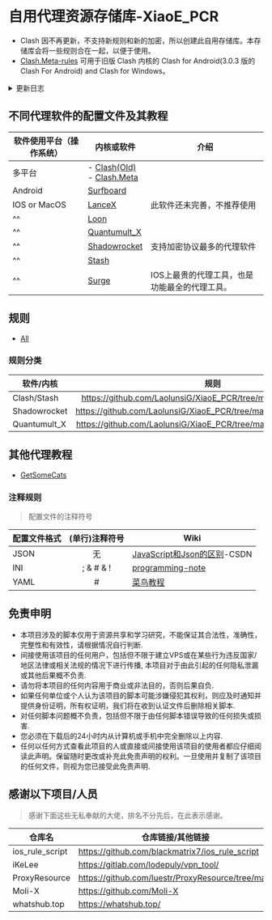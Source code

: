 # 自用代理资源存储库-XiaoE_PCR
- Clash 因不再更新，不支持新规则和新的加密，所以创建此自用存储库。本存储库会将一些规则合在一起，以便于使用。
- [Clash.Meta-rules](https://github.com/LaolunsiG/XiaoE_PCR/tree/main/rules/Clash.Meta) 可用于旧版 Clash 内核的 Clash for Android(3.0.3 版的 Clash For Android) and Clash for Windows。

<details> 
  <summary> 更新日志 </summary>

### 2024-10-14

### 2024-10-11
- clash.meta 优化，配置文件可读性增强，修复策略组错误，增加规则。排序优化。

</details>

## 不同代理软件的配置文件及其教程


| 软件使用平台（操作系统） | 内核或软件                                                                                                                                                                          | 介绍                       |
| ------------ | ------------------------------------------------------------------------------------------------------------------------------------------------------------------------------ | ------------------------ |
| 多平台       | - [Clash(Old)](https://github.com/LaolunsiG/XiaoE_PCR/tree/main/Config_File/Clash) <br>- [Clash.Meta](https://github.com/LaolunsiG/XiaoE_PCR/tree/main/Config_File/Clash_Meta) |                          |
| Android      | [Surfboard](https://github.com/LaolunsiG/XiaoE_PCR/tree/main/Config_File/Surfboard)                                                                                            |                          |
| IOS or MacOS | [LanceX](https://github.com/LaolunsiG/XiaoE_PCR/tree/main/Config_File/LanceX)                                                                                                  | 此软件还未完善，不推荐使用            |
| ^^           | [Loon](https://github.com/LaolunsiG/XiaoE_PCR/tree/main/Config_File/Loon)                                                                                                      |                          |
| ^^           | [Quantumult_X](https://github.com/LaolunsiG/XiaoE_PCR/tree/main/Config_File/Quantumult_X)                                                                                      |                          |
| ^^           | [Shadowrocket](https://github.com/LaolunsiG/XiaoE_PCR/tree/main/Config_File/Shadowrocket)                                                                                      | 支持加密协议最多的代理软件            |
| ^^           | [Stash](https://github.com/LaolunsiG/XiaoE_PCR/tree/main/Config_File/Stash)                                                                                                    |                          |
| ^^           | [Surge](https://github.com/LaolunsiG/XiaoE_PCR/tree/main/Config_File/Surge)                                                                                                    | IOS上最贵的代理工具，也是功能最全的代理工具。 |

## 规则
- [All](https://github.com/LaolunsiG/XiaoE_PCR/tree/main/rules)
### 规则分类

| 软件/内核        |                                 规则                                  |
| ------------ | :-----------------------------------------------------------------: |
| Clash/Stash  |  https://github.com/LaolunsiG/XiaoE_PCR/tree/main/rules/Clash.Meta  |
| Shadowrocket | https://github.com/LaolunsiG/XiaoE_PCR/tree/main/rules/Shadowrocket |
| Quantumult_X | https://github.com/LaolunsiG/XiaoE_PCR/tree/main/rules/Quantumult_X |

## 其他代理教程
- [GetSomeCats](https://github.com/getsomecat/GetSomeCats/tree/Surge)

### 注释规则
> 配置文件的注释符号

| 配置文件格式 | (单行)注释符号 | Wiki |
| -- | :--: | -- |
| JSON | 无 | [JavaScript和Json的区别](https://blog.csdn.net/qq_44273429/article/details/117409345)-CSDN |
| INI | ; & # & ! | [programming-note](https://programming-note-sylarliu.readthedocs.io/zh-cn/latest/index.html) |
| YAML | # | [菜鸟教程](https://www.runoob.com/w3cnote/yaml-intro.html) |

## 免责申明
- 本项目涉及的脚本仅用于资源共享和学习研究，不能保证其合法性，准确性，完整性和有效性，请根据情况自行判断.
- 间接使用该项目的任何用户，包括但不限于建立VPS或在某些行为违反国家/地区法律或相关法规的情况下进行传播, 本项目对于由此引起的任何隐私泄漏或其他后果概不负责.
- 请勿将本项目的任何内容用于商业或非法目的，否则后果自负.
- 如果任何单位或个人认为该项目的脚本可能涉嫌侵犯其权利，则应及时通知并提供身份证明，所有权证明，我们将在收到认证文件后删除相关脚本.
- 对任何脚本问题概不负责，包括但不限于由任何脚本错误导致的任何损失或损害.
- 您必须在下载后的24小时内从计算机或手机中完全删除以上内容.
- 任何以任何方式查看此项目的人或直接或间接使用该项目的使用者都应仔细阅读此声明。保留随时更改或补充此免责声明的权利。一旦使用并复制了该项目的任何文件，则视为您已接受此免责声明.

## 感谢以下项目/人员
> 感谢下面这些无私奉献的大佬，排名不分先后，在此表示感谢。

|仓库名|仓库链接/其他链接|Telegram 频道|
|--|--|--|
|ios_rule_script|https://github.com/blackmatrix7/ios_rule_script||
|iKeLee|https://gitlab.com/lodepuly/vpn_tool/|https://t.me/iKeLee|
|ProxyResource|https://github.com/luestr/ProxyResource/tree/main||
|Moli-X|https://github.com/Moli-X|https://t.me/QuantX|
|whatshub.top|https://whatshub.top/||

